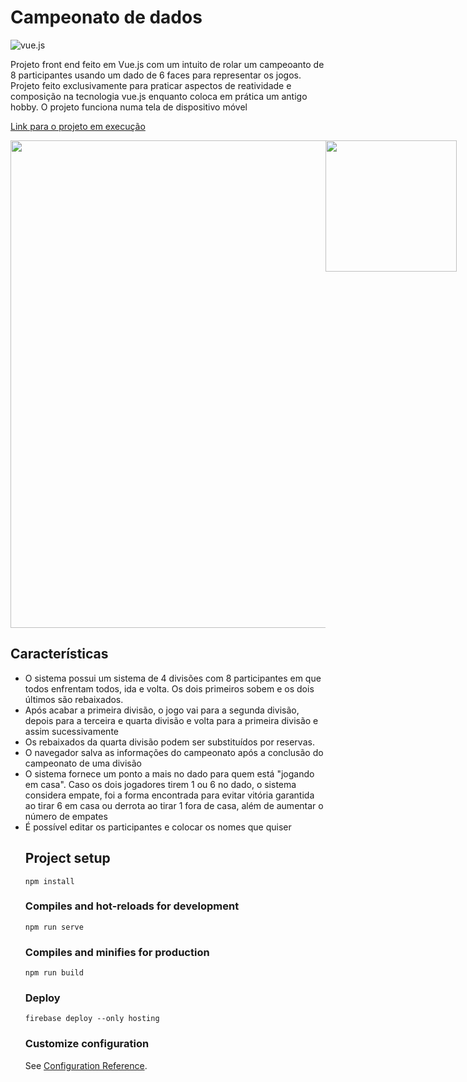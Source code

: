 # Campeonato de dados


![vue.js](https://img.shields.io/badge/Vue.js-35495E?style=for-the-badge&logo=vue.js&logoColor=4FC08D)

Projeto front end feito em Vue.js com um intuito de rolar um campeoanto de 8 participantes usando um dado de 6 faces para representar os jogos. Projeto feito exclusivamente para praticar aspectos de reatividade e composição na tecnologia vue.js enquanto coloca em prática um antigo hobby. O projeto funciona numa tela de dispositivo móvel <br/>

[Link para o projeto em execução](https://campeonatodedados.web.app/)

<div style="display: flex; justify-content:space-between;">

<img width=780 src="https://user-images.githubusercontent.com/1834518/210160151-3b23c789-e15a-4a37-8eb9-78bf643e2947.png"/>

<img width=210 src="https://user-images.githubusercontent.com/1834518/210160377-0d2ed418-22ff-4075-bc9f-a2f3fbea604e.png"/>

</div>

## Características
<ul>
<li>O sistema possui um sistema de 4 divisões com 8 participantes em que todos enfrentam todos, ida e volta. Os dois primeiros sobem e os dois últimos são rebaixados.
<li>Após acabar a primeira divisão, o jogo vai para a segunda divisão, depois para a terceira e quarta divisão e volta para a primeira divisão e assim sucessivamente</li>
<li>Os rebaixados da quarta divisão podem ser substituídos por reservas. </li>
<li>O navegador salva as informações do campeonato após a conclusão do campeonato de uma divisão </li>
<li>O sistema fornece um ponto a mais no dado para quem está "jogando em casa". Caso os dois jogadores tirem 1 ou 6 no dado, o sistema considera empate, foi a forma encontrada para evitar vitória garantida ao tirar 6 em casa ou derrota ao tirar 1 fora de casa, além de aumentar o número de empates</li>
<li>É possível editar os participantes e colocar os nomes que quiser</li>

## Project setup
```
npm install
```

### Compiles and hot-reloads for development
```
npm run serve
```

### Compiles and minifies for production
```
npm run build
```

### Deploy
```
firebase deploy --only hosting
```

### Customize configuration
See [Configuration Reference](https://cli.vuejs.org/config/).
